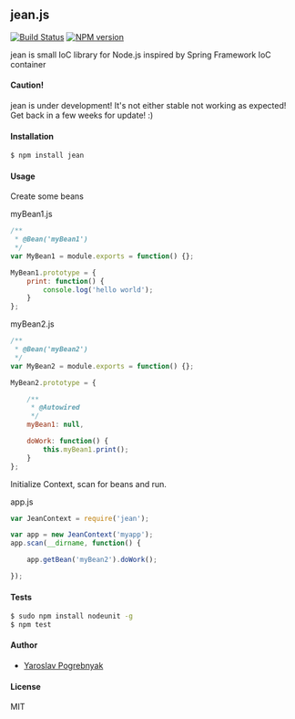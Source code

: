## jean.js

[![Build Status](https://travis-ci.org/yyyar/jean.js.svg?branch=master)](https://travis-ci.org/yyyar/jean.js) [![NPM version](https://badge.fury.io/js/jean.svg)](http://badge.fury.io/js/jean)

jean is small IoC library for Node.js inspired by Spring Framework IoC container

#### Caution!
jean is under development! It's not either stable not working as expected!
Get back in a few weeks for update! :)

#### Installation
```bash
$ npm install jean
```

#### Usage
Create some beans

myBean1.js
```javascript
/**
 * @Bean('myBean1')
 */
var MyBean1 = module.exports = function() {};

MyBean1.prototype = {
    print: function() {
        console.log('hello world');
    }
};
```

myBean2.js
```javascript
/**
 * @Bean('myBean2')
 */
var MyBean2 = module.exports = function() {};

MyBean2.prototype = {

    /**
     * @Autowired
     */
    myBean1: null,

    doWork: function() {
        this.myBean1.print();
    }
};
```

Initialize Context, scan for beans and run.

app.js
```javascript
var JeanContext = require('jean');

var app = new JeanContext('myapp');
app.scan(__dirname, function() {

    app.getBean('myBean2').doWork();

});
```

#### Tests
```bash
$ sudo npm install nodeunit -g
$ npm test
```

#### Author
* [Yaroslav Pogrebnyak](https://github.com/yyyar/)

#### License
MIT

